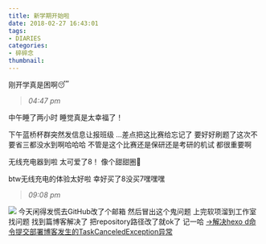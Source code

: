 ```yaml
---
title: 新学期开始啦
date: 2018-02-27 16:43:01
tags: 
- DIARIES
categories: 
- 碎碎念
thumbnail:
---
```

刚开学真是困啊😴

<!--more-->
>*04:47 pm*

中午睡了两小时
睡觉真是太幸福了！

下午蓝桥杯群突然发信息让报班级
...差点把这比赛给忘记了
要好好刷题了这次不要省三都没水到啊哈哈哈
不管是这个比赛还是保研还是考研的机试
都很重要啊

无线充电器到啦
太可爱了8！
像个甜甜圈🍩

btw无线充电的体验太好啦
幸好买了8没买7嘿嘿嘿

>*09:08 pm*

![](https://ws1.sinaimg.cn/large/0068SXX6gy1fovb6cpq0jj30gj0ahmyo.jpg)
今天闲得发慌去GitHub改了个邮箱
然后冒出这个鬼问题
上完软项溜到工作室找问题
找到篇博客解决了
把repository路径改了就ok了
记一哈
[→解决hexo d命令提交部署博客发生的TaskCanceledException异常](https://www.jianshu.com/p/cc38fc9493d4)
